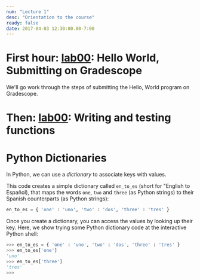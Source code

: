 ```yaml
---
num: "Lecture 1"
desc: "Orientation to the course"
ready: false
date: 2017-04-03 12:30:00.00-7:00
---
```


# First hour: [lab00](/labs/lab00/): Hello World, Submitting on Gradescope

We'll go work through the steps of submitting the Hello, World program on Gradescope.

# Then: [lab00](/labs/lab01/): Writing and testing functions



# Python Dictionaries

In Python, we can use a *dictionary* to associate keys with values.

This code creates a simple dictionary called `en_to_es` (short for "English to Español), that
maps the words `one`, `two` and `three` (as Python strings) to their Spanish counterparts (as
Python strings):

```python
en_to_es = { 'one' : 'uno', 'two' : 'dos', 'three' : 'tres' }
```

Once you create a dictionary, you can access the values by looking up their key.
Here, we show trying some Python dictionary code at the interactive Python shell:

```python
>>> en_to_es = { 'one' : 'uno', 'two' : 'dos', 'three' : 'tres' }
>>> en_to_es['one']
'uno'
>>> en_to_es['three']
'tres'
>>> 
```


